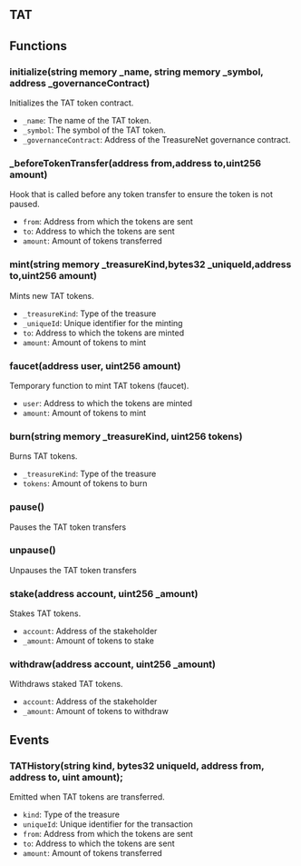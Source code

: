 ## TAT

## Functions
### initialize(string memory _name, string memory _symbol, address _governanceContract)

Initializes the TAT token contract.

- `_name`: The name of the TAT token.
- `_symbol`: The symbol of the TAT token.
- `_governanceContract`: Address of the TreasureNet governance contract.

### \_beforeTokenTransfer(address from,address to,uint256 amount)

Hook that is called before any token transfer to ensure the token is not paused.

- `from`: Address from which the tokens are sent
- `to`: Address to which the tokens are sent
- `amount`: Amount of tokens transferred

### mint(string memory \_treasureKind,bytes32 \_uniqueId,address to,uint256 amount)

Mints new TAT tokens.

- `_treasureKind`: Type of the treasure
- `_uniqueId`: Unique identifier for the minting
- `to`: Address to which the tokens are minted
- `amount`: Amount of tokens to mint

### faucet(address user, uint256 amount)

Temporary function to mint TAT tokens (faucet).

- `user`: Address to which the tokens are minted
- `amount`: Amount of tokens to mint

### burn(string memory \_treasureKind, uint256 tokens)

Burns TAT tokens.

- `_treasureKind`: Type of the treasure
- `tokens`: Amount of tokens to burn

### pause()

Pauses the TAT token transfers

### unpause()

Unpauses the TAT token transfers

### stake(address account, uint256 \_amount)

Stakes TAT tokens.

- `account`: Address of the stakeholder
- `_amount`: Amount of tokens to stake

### withdraw(address account, uint256 \_amount)

Withdraws staked TAT tokens.

- `account`: Address of the stakeholder
- `_amount`: Amount of tokens to withdraw

## Events

### TATHistory(string kind, bytes32 uniqueId, address from, address to, uint amount);

Emitted when TAT tokens are transferred.

- `kind`: Type of the treasure
- `uniqueId`: Unique identifier for the transaction
- `from`: Address from which the tokens are sent
- `to`: Address to which the tokens are sent
- `amount`: Amount of tokens transferred